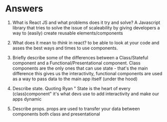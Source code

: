 # Answers

1.  What is React JS and what problems does it try and solve?
    A Javascript library that tries to solve the issue of scaleability by giving developers a way to (easily) create reusable elements/components

1.  What does it mean to _think_ in react?
    to be able to look at your code and asses the best ways and times to use components.

1.  Briefly describe some of the differences between a Class/Stateful component and a Functional/Presentational component.
    Class components are the only ones that can use state - that's the main difference this gives us the interactivity, functional components are used as a way to pass data to the main app itself (under the hood)


1.  Describe state.
    Quoting Ryan " State is the heart of every (class)component" it's what devs use to add interactivity and make our apps dynamic

1.  Describe props.
    props are used to transfer your data between components both class and presentational

